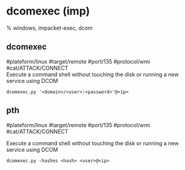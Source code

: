 # dcomexec (imp)

% windows, impacket-exec, dcom

## dcomexec
#plateform/linux #target/remote #port/135 #protocol/wmi #cat/ATTACK/CONNECT  
Execute a command shell without touching the disk or running a new service using DCOM

```
dcomexec.py '<domain>/<user>:<password>'@<ip>
```

## pth 
#plateform/linux #target/remote #port/135 #protocol/wmi #cat/ATTACK/CONNECT  

Execute a command shell without touching the disk or running a new service using DCOM

```
dcomexec.py -hashes <hash> <user>@<ip>
```
